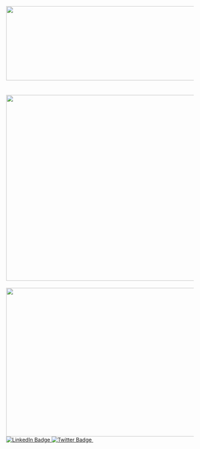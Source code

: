 <div id="header" align="center" bgcolor="black">
  <img src="https://media4.giphy.com/media/NHvv0Bo3oGq1eTBDd1/giphy.gif?cid=ecf05e4706nbbq8qdwr57yjzcx5lvuwn94epjcss3gy4wbq0&rid=giphy.gif&ct=g" width="1200" height ="200"/>


<h1>
  <img src="https://thumbs.gfycat.com/DistantSoggyAlbacoretuna-size_restricted.gif" width ="1200"height="500"/>
</h1>
<div align="center">
  <img src="https://media3.giphy.com/media/L1R1tvI9svkIWwpVYr/giphy.gif?cid=790b7611504d80f939640366a309f87535b7c1143ac92799&rid=giphy.gif&ct=g" width="800" height="400"/>
</div>
  
  </div>
<div id="badges">
  <a href="https://www.linkedin.com/in/priya-bharti-292051209">
    <img src="https://img.shields.io/badge/LinkedIn-blue?style=for-the-badge&logo=linkedin&logoColor=white" alt="LinkedIn Badge"/>
  </a>
  <a href="https://twitter.com/priyabharti1111?t=bD4RyW9zx79FYVMa1lB5LA&s=09">
    <img src="https://img.shields.io/badge/Twitter-blue?style=for-the-badge&logo=twitter&logoColor=white" alt="Twitter Badge"/>
  </a>
  <img src="https://komarev.com/ghpvc/?username=your-priyabharti11&style=flat-square&color=blue" alt=""/>
</div>
